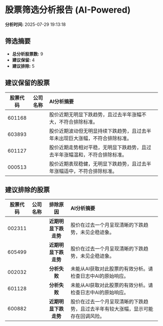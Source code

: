 # 股票筛选分析报告 (AI-Powered)

**分析时间:** 2025-07-29 19:13:18

## 筛选摘要

- **总分析股票数:** 9
- **建议保留:** 4
- **建议排除:** 5

## 建议保留的股票

| 股票代码 | 公司名称 | AI分析摘要 |
|:---:|:---:|:---|
| 601168 |  | 股价近期无明显下跌趋势，且过去半年涨幅不大，不符合排除标准。 |
| 603893 |  | 股价近期波动但无明显持续下跌趋势，且过去半年未出现巨大涨幅，不符合排除标准。 |
| 601127 |  | 股价近期走势相对平稳，无明显下跌趋势，且过去半年涨幅温和，不符合排除标准。 |
| 000513 |  | 股价近期表现稳健，无明显下跌趋势，且过去半年涨幅适中，不符合排除标准。 |

## 建议排除的股票

| 股票代码 | 公司名称 | 排除原因 | AI分析摘要 |
|:---:|:---:|:---:|:---|
| 002311 |  | **近期明显下跌走势** | 股价在过去一个月呈现清晰的下跌趋势，未见企稳迹象。 |
| 605499 |  | **近期明显下跌走势** | 股价在过去一个月呈现清晰的下跌趋势，未见企稳迹象。 |
| 002032 |  | **分析失败** | 未能从AI获取对此股票的有效分析。请检查日志中AI的原始响应。 |
| 601128 |  | **分析失败** | 未能从AI获取对此股票的有效分析。请检查日志中AI的原始响应。 |
| 600882 |  | **近期明显下跌走势** | 股价在过去一个月呈现清晰的下跌趋势，且过去半年有较大涨幅，显示可能存在回调风险。 |
